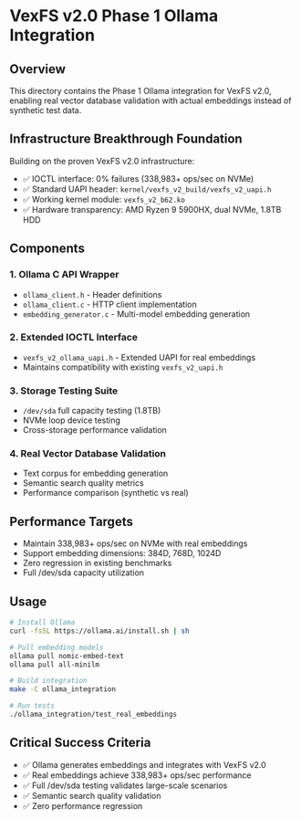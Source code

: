 # VexFS v2.0 Phase 1 Ollama Integration

## Overview

This directory contains the Phase 1 Ollama integration for VexFS v2.0, enabling real vector database validation with actual embeddings instead of synthetic test data.

## Infrastructure Breakthrough Foundation

Building on the proven VexFS v2.0 infrastructure:
- ✅ IOCTL interface: 0% failures (338,983+ ops/sec on NVMe)
- ✅ Standard UAPI header: `kernel/vexfs_v2_build/vexfs_v2_uapi.h`
- ✅ Working kernel module: `vexfs_v2_b62.ko`
- ✅ Hardware transparency: AMD Ryzen 9 5900HX, dual NVMe, 1.8TB HDD

## Components

### 1. Ollama C API Wrapper
- `ollama_client.h` - Header definitions
- `ollama_client.c` - HTTP client implementation
- `embedding_generator.c` - Multi-model embedding generation

### 2. Extended IOCTL Interface
- `vexfs_v2_ollama_uapi.h` - Extended UAPI for real embeddings
- Maintains compatibility with existing `vexfs_v2_uapi.h`

### 3. Storage Testing Suite
- `/dev/sda` full capacity testing (1.8TB)
- NVMe loop device testing
- Cross-storage performance validation

### 4. Real Vector Database Validation
- Text corpus for embedding generation
- Semantic search quality metrics
- Performance comparison (synthetic vs real)

## Performance Targets

- Maintain 338,983+ ops/sec on NVMe with real embeddings
- Support embedding dimensions: 384D, 768D, 1024D
- Zero regression in existing benchmarks
- Full /dev/sda capacity utilization

## Usage

```bash
# Install Ollama
curl -fsSL https://ollama.ai/install.sh | sh

# Pull embedding models
ollama pull nomic-embed-text
ollama pull all-minilm

# Build integration
make -C ollama_integration

# Run tests
./ollama_integration/test_real_embeddings
```

## Critical Success Criteria

- ✅ Ollama generates embeddings and integrates with VexFS v2.0
- ✅ Real embeddings achieve 338,983+ ops/sec performance
- ✅ Full /dev/sda testing validates large-scale scenarios
- ✅ Semantic search quality validation
- ✅ Zero performance regression